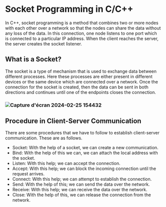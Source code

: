 # Socket Programming in C/C++

In C++, socket programming is a method that combines two or more nodes with each other over a network so that the nodes can share the data without any loss of the data. In this connection, one node listens to one port which is connected to a particular IP address. When the client reaches the server, the server creates the socket listener.

## What is a Socket?

 The socket is a type of mechanism that is used to exchange data between different processes. Here these processes are either present in different devices or the same device which are connected over a network. Once the connection for the socket is created, then the data can be sent in both directions and continues until one of the endpoints closes the connection.

### ![Capture d'écran 2024-02-25 154432](https://github.com/zaid1729/Socket_Connection/assets/107809533/c0dac561-c8f5-4a39-8e37-f589b1f37924)


## Procedure in Client-Server Communication

There are some procedures that we have to follow to establish client-server communication. These are as follows.

* Socket: With the help of a socket, we can create a new communication.
* Bind: With the help of this we can, we can attach the local address with the socket.
* Listen: With this help; we can accept the connection.
* Accept: With this help; we can block the incoming connection until the request arrives.
* Connect: With this help; we can attempt to establish the connection.
* Send: With the help of this; we can send the data over the network.
* Receive: With this help; we can receive the data over the network.
* Close: With the help of this, we can release the connection from the network.




